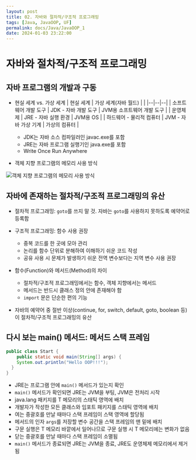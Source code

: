 ```yaml
---
layout: post
title: 02. 자바와 절차적/구조적 프로그래밍
tags: [Java, JavaOOP, UF]
permalink: docs/Java/JavaOOP_1
date: 2024-01-03 23:22:00
---
```

# 자바와 절차적/구조적 프로그래밍
## 자바 프로그램의 개발과 구동
- 현실 세계 vs. 가상 세계
| 현실 세계 | 가상 세계(자바 월드)  |  |
|--|--|--|
| 소프트웨어 개발 도구  | JDK - 자바 개발 도구  | JVM용 소프트웨어 개발 도구 |
| 운영체제 | JRE - 자바 실행 환경 | JVM용 OS |
| 하드웨어 - 물리적 컴퓨터 | JVM - 자바 가상 기계 | 가상의 컴퓨터 |

  - JDK는 자바 소스 컴파일러인 javac.exe를 포함
  - JRE는 자바 프로그램 실행기인 java.exe를 포함
  - Write Once Run Anywhere

- 객체 지향 프로그램의 메모리 사용 방식

![객체 지향 프로그램의 메모리 사용 방식](https://i.imgur.com/sSbgPLr.png)

## 자바에 존재하는 절차적/구조적 프로그래밍의 유산

- 절차적 프로그래밍: `goto`를 쓰지 말 것. 자바는 `goto`를 사용하지 못하도록 예약어로 등록함
- 구조적 프로그래밍: 함수 사용 권장
  - 중복 코드를 한 곳에 모아 관리
  - 논리를 함수 단위로 분해하여 이해하기 쉬운 코드 작성
  - 공유 사용 시 문제가 발생하기 쉬운 전역 변수보다는 지역 변수 사용 권장
 
- 함수(Function)와 메서드(Method)의 차이
  - 절차적/구조적 프로그래밍에서는 함수, 객체 지향에서는 메서드
  - 메서드는 반드시 클래스 정의 안에 존재해야 함
  - `import` 문은 단순한 편의 기능

- 자바의 예약어 중 절반 이상(continue, for, switch, default, goto, boolean 등)이 절차적/구조적 프로그래밍의 유산

## 다시 보는 main() 메서드: 메서드 스택 프레임
```java
public class Start {
	public static void main(String[] args) {
  	System.out.println("Hello OOP!!!");
  }
}
```

- JRE는 프로그램 안에 `main()` 메서드가 있는지 확인
-  `main()` 메서드가 확인되면 JRE는 JVM을 부팅, JVM은 전처리 시작
  -  java.lang 패키지를 T 메모리의 스태틱 영역에 배치
  -  개발자가 작성한 모든 클래스와 임포트 패키지를 스태틱 영역에 배치
- 여는 중괄호를 만날 때마다 스택 프레임이 스택 영역에 할당됨
- 메서드의 인자 `args`를 저장할 변수 공간을 스택 프레임의 맨 밑에 배치
- 구문 실행은 T 메모리 바깥에서 일어나므로 구문 실행 시 T 메모리에는 변화가 없음
- 닫는 중괄호를 만날 때마다 스택 프레임이 소멸됨
- `main()` 메서드가 종료되면 JRE는 JVM을 종료, JRE도 운영체제 메모리에서 제거됨